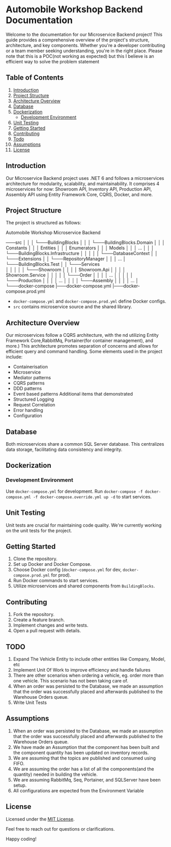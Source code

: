 ﻿# Automobile Workshop Backend Documentation

Welcome to the documentation for our Microservice Backend project! This guide provides a comprehensive overview of the project's structure, architecture, and key components. Whether you're a developer contributing or a team member seeking understanding, you're in the right place.
Please note that this is a POC(not working as expected) but this I believe is an efficient way to solve the problem statement

## Table of Contents

1. [Introduction](#introduction)
2. [Project Structure](#project-structure)
3. [Architecture Overview](#architecture-overview)
4. [Database](#database)
5. [Dockerization](#dockerization)
    - [Development Environment](#development-environment)
6. [Unit Testing](#unit-testing)
7. [Getting Started](#getting-started)
8. [Contributing](#contributing)
9. [Todo](#TODO)
10. [Assumptions](#Assumptions) 
11. [License](#license)

## Introduction

Our Microservice Backend project uses .NET 6 and follows a microservices architecture for modularity, scalability, and maintainability. 
It comprises 4 microservices for now: 
Showroom API, Inventory API, Production API, Assembly API using Entity Framework Core, CQRS, Docker, and more.

## Project Structure

The project is structured as follows:

Automobile Workshop Microservice Backend

 ───src
│   │
│   └───BuildingBlocks
│       │
│       └───BuildingBlocks.Domain
│       │   │   Constants
│       │   │   Entities
│       │   │   Enumerators
│       │   │   Models
│       │   │   ...
│       │
│       └───BuildingBlocks.Infrastructure
│       │   │
│       │   └───DatabaseContext
│       │   └───Extensions
│       │   └───RepositoryManager
│       │   │   ...
│       └───BuildingBlocks.Test
│
│   └───Services      
│       │   │
│       │   └───Showroom
│       │   │   │   Showroom.Api
│       │   │   │   Showroom.Service
│       │   │
│       │   └───Order
│       │   │   │   ...
│       │   │
│       │   └───Production
│       │   │   │   ...
│       │   │
        │   └───Assembly
│       │   │   │   ...
│
└───docker-compose
       |───docker-compose.yml
       |───docker-compose.prod.yml


- `docker-compose.yml` and `docker-compose.prod.yml` define Docker configs.
- `src` contains microservice source and the shared library.

## Architecture Overview

Our microservices follow a CQRS architecture, with the nd utilizing Entity Framework Core,RabbitMq, Portainer(for container management), and more.)
This architecture promotes separation of concerns and allows for efficient query and command handling.
Some elements used in the project include:
- Containerisation
- Microservice
- Mediator patterns
- CQRS patterns
- DDD patterns
- Event based patterns
Additional items that demonstrated
- Structured Logging
- Request Correlation
- Error handling
- Configuration

## Database

Both microservices share a common SQL Server database. 
This centralizes data storage, facilitating data consistency and integrity.

## Dockerization

### Development Environment

Use `docker-compose.yml` for development. Run `docker-compose -f docker-compose.yml -f docker-compose.override.yml up -d` to start services.

## Unit Testing

Unit tests are crucial for maintaining code quality. 
We're currently working on the unit tests for the project.

## Getting Started

1. Clone the repository.
2. Set up Docker and Docker Compose.
3. Choose Docker config (`docker-compose.yml` for dev, `docker-compose.prod.yml` for prod).
4. Run Docker commands to start services.
5. Utilize microservices and shared components from `BuildingBlocks`.

## Contributing

1. Fork the repository.
2. Create a feature branch.
3. Implement changes and write tests.
4. Open a pull request with details.

## TODO
1. Expand The Vehicle Entity to include other entities like Company, Model, etc
2. Implement Unit Of Work to improve efficiency and handle failures
3. There are other scenarios when ordering a vehicle, eg. order more than one vehicle. This scenario has not been taking care of.
4. When an order was persisted to the Database, we made an assumption that the order was successfully placed and afterwards published to the Warehouse Orders queue.
5. Write Unit Tests

## Assumptions
1. When an order was persisted to the Database, we made an assumption that the order was successfully placed and afterwards published to the Warehouse Orders queue.
2. We have made an Assumption that the component has been built and the component quantity has been updated on inventory records. 
3. We are assuming that the topics are published and consumed using FIFO.
4. We are assuming the order has a list of all the components(and the quantity) needed in building the vehicle.
5. We are assuming RabbitMq, Seq, Portainer, and SQLServer have been setup.
6. All configurations are expected from the Environment Variable


## License

Licensed under the [MIT License](LICENSE).

Feel free to reach out for questions or clarifications. 

Happy coding!

